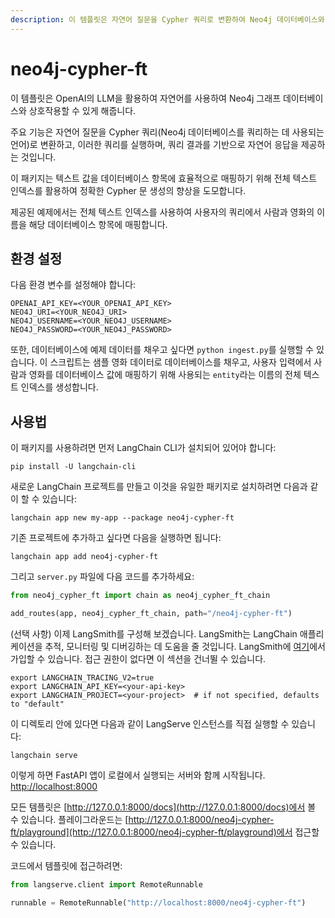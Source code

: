 ```yaml
---
description: 이 템플릿은 자연어 질문을 Cypher 쿼리로 변환하여 Neo4j 데이터베이스와 상호작용하는 방법을 제공합니다.
---
```


# neo4j-cypher-ft

이 템플릿은 OpenAI의 LLM을 활용하여 자연어를 사용하여 Neo4j 그래프 데이터베이스와 상호작용할 수 있게 해줍니다.

주요 기능은 자연어 질문을 Cypher 쿼리(Neo4j 데이터베이스를 쿼리하는 데 사용되는 언어)로 변환하고, 이러한 쿼리를 실행하며, 쿼리 결과를 기반으로 자연어 응답을 제공하는 것입니다.

이 패키지는 텍스트 값을 데이터베이스 항목에 효율적으로 매핑하기 위해 전체 텍스트 인덱스를 활용하여 정확한 Cypher 문 생성의 향상을 도모합니다.

제공된 예제에서는 전체 텍스트 인덱스를 사용하여 사용자의 쿼리에서 사람과 영화의 이름을 해당 데이터베이스 항목에 매핑합니다.

## 환경 설정

다음 환경 변수를 설정해야 합니다:

```
OPENAI_API_KEY=<YOUR_OPENAI_API_KEY>
NEO4J_URI=<YOUR_NEO4J_URI>
NEO4J_USERNAME=<YOUR_NEO4J_USERNAME>
NEO4J_PASSWORD=<YOUR_NEO4J_PASSWORD>
```


또한, 데이터베이스에 예제 데이터를 채우고 싶다면 `python ingest.py`를 실행할 수 있습니다.
이 스크립트는 샘플 영화 데이터로 데이터베이스를 채우고, 사용자 입력에서 사람과 영화를 데이터베이스 값에 매핑하기 위해 사용되는 `entity`라는 이름의 전체 텍스트 인덱스를 생성합니다.

## 사용법

이 패키지를 사용하려면 먼저 LangChain CLI가 설치되어 있어야 합니다:

```shell
pip install -U langchain-cli
```


새로운 LangChain 프로젝트를 만들고 이것을 유일한 패키지로 설치하려면 다음과 같이 할 수 있습니다:

```shell
langchain app new my-app --package neo4j-cypher-ft
```


기존 프로젝트에 추가하고 싶다면 다음을 실행하면 됩니다:

```shell
langchain app add neo4j-cypher-ft
```


그리고 `server.py` 파일에 다음 코드를 추가하세요:
```python
from neo4j_cypher_ft import chain as neo4j_cypher_ft_chain

add_routes(app, neo4j_cypher_ft_chain, path="/neo4j-cypher-ft")
```


(선택 사항) 이제 LangSmith를 구성해 보겠습니다.
LangSmith는 LangChain 애플리케이션을 추적, 모니터링 및 디버깅하는 데 도움을 줄 것입니다.
LangSmith에 [여기](https://smith.langchain.com/)에서 가입할 수 있습니다.
접근 권한이 없다면 이 섹션을 건너뛸 수 있습니다.

```shell
export LANGCHAIN_TRACING_V2=true
export LANGCHAIN_API_KEY=<your-api-key>
export LANGCHAIN_PROJECT=<your-project>  # if not specified, defaults to "default"
```


이 디렉토리 안에 있다면 다음과 같이 LangServe 인스턴스를 직접 실행할 수 있습니다:

```shell
langchain serve
```


이렇게 하면 FastAPI 앱이 로컬에서 실행되는 서버와 함께 시작됩니다.
[http://localhost:8000](http://localhost:8000)

모든 템플릿은 [http://127.0.0.1:8000/docs](http://127.0.0.1:8000/docs)에서 볼 수 있습니다.
플레이그라운드는 [http://127.0.0.1:8000/neo4j-cypher-ft/playground](http://127.0.0.1:8000/neo4j-cypher-ft/playground)에서 접근할 수 있습니다.

코드에서 템플릿에 접근하려면:

```python
from langserve.client import RemoteRunnable

runnable = RemoteRunnable("http://localhost:8000/neo4j-cypher-ft")
```